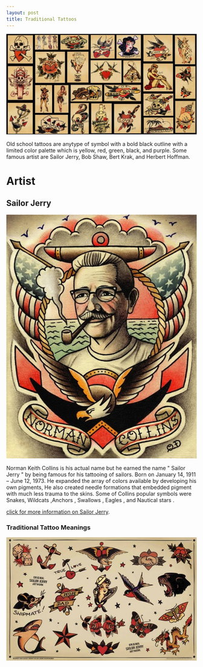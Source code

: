 ```yaml
---
layout: post
title: Traditional Tattoos
---
```

 
![Traditional Tattoos](/images/IMG_5994.JPG)

Old school tattoos are anytype of symbol with a bold black outline with a limited color palette which is  yellow, red, green, black, and purple. Some famous artist are Sailor Jerry, Bob Shaw, Bert Krak, and Herbert Hoffman.

# Artist


## Sailor Jerry



![sailor jerry](/images/IMG_5995.JPG)

Norman Keith Collins is his actual name but he earned the name " Sailor Jerry " by being famous for his tattooing of sailors. 
Born on January 14, 1911  – June 12, 1973. He expanded the array of colors available by developing his own pigments, He also created needle formations that embedded pigment with much less trauma to the skins. Some of Collins popular symbols were Snakes, Wildcats ,Anchors , Swallows , Eagles , and Nautical stars .

[click for more information on Sailor Jerry](https://sailorjerry.com/en/tattoos/).


### Traditional Tattoo Meanings


![traditonal tattoo](/images/IMG_6011.JPG)
